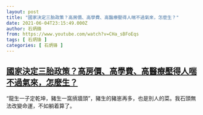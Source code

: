 ```yaml
---
layout: post
title: "國家決定三胎政策？高房價、高學費、高醫療壓得人喘不過氣來，怎麼生？"
date: 2021-06-04T23:15:49.000Z
author: 石炳鋒
from: https://www.youtube.com/watch?v=CHa_sBFoEqs
tags: [ 石炳锋 ]
categories: [ 石炳锋 ]
---
```

<!--1622848549000-->
[國家決定三胎政策？高房價、高學費、高醫療壓得人喘不過氣來，怎麼生？](https://www.youtube.com/watch?v=CHa_sBFoEqs)
------

<div>
“龍生一子定乾坤，豬生一窩摃牆頭”，豬生的豬崽再多，也是別人的菜。我石頭無法改變命運，不如躺着算了。
</div>
